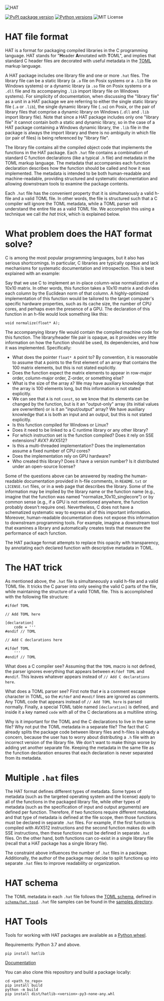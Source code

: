 ![HAT](https://upload.wikimedia.org/wikipedia/commons/8/80/Crystal_Project_wizard.png)

<a href="https://pypi.org/hatlib"><img src="https://badge.fury.io/py/hatlib.svg" alt="PyPI package version"/></a> <a href="https://pypi.org/hatlib"><img src="https://img.shields.io/pypi/pyversions/hatlib" alt="Python versions"/></a> ![MIT License](https://img.shields.io/pypi/l/hatlib)

# HAT file format

HAT is a format for packaging compiled libraries in the C programming language. HAT stands for "**H**eader **A**nnotated with **T**OML", and implies that standard C header files are decorated with useful metadata in the [TOML](https://toml.io/) markup language.

A HAT package includes one library file and one or more `.hat` files. The library file can be a static library (a `.a` file on Posix systems or a `.lib` file on Windows systems) or a dynamic library (a `.so` file on Posix systems or a `.dll` file and its accompanying `.lib` import library file on Windows systems). For simplicity of documentation, when discussing the "library file" as a unit in a HAT package we are referring to either the single static library file (`.a` or `.lib`), the single dynamic library file (`.so`) on Posix, or the pair of library files that comprise a dynamic library on Windows (`.dll` and `.lib` import library file). Note that since a HAT package includes only one "library file" it cannot contain both a static and dynamic library, so in the case of a HAT package containing a Windows dynamic library, the `.lib` file in the package is always the import library and there is no ambiguity in which file (or pair of files) is being referenced by "library file".

The library file contains all the compiled object code that implements the functions in the HAT package. Each `.hat` file contains a combination of standard C function declarations (like a typical `.h` file) and metadata in the TOML markup language. The metadata that accompanies each function declaration describes how the function should be called and how it was implemented. The metadata is intended to be both human-readable and machine-readable, providing structured and systematic documentation and allowing downstream tools to examine the package contents. 

Each `.hat` file has the convenient property that it is simultaneously a valid h-file and a valid TOML file. In other words, the file is structured such that a C compiler will ignore the TOML metadata, while a TOML parser will understand the entire file as a valid TOML file. We accomplish this using a technique we call *the hat trick*, which is explained below. 

# What problem does the HAT format solve? 

C is among the most popular programming languages, but it also has serious shortcomings. In particular, C libraries are typically opaque and lack mechanisms for systematic documentation and introspection. This is best explained with an example: 

Say that we use C to implement an in-place column-wise normalization of a 10x10 matrix. In other words, this function takes a 10x10 matrix `A` and divides each column by the Euclidean norm of that column. A highly-optimized implementation of this function would be tailored to the target computer's specific hardware properties, such as its cache size, the number of CPU cores, and perhaps even the presence of a GPU. The declaration of this function in an h-file would look something like this:
```
void normalize(float* A);
```
The accompanying library file would contain the compiled machine code for this function. The library/header file pair is opaque, as it provides very little information on how the function should be used, its dependencies, and how it was implemented. Specifically:

* What does the pointer `float* A` point to? By convention, it is reasonable to assume that `A` points to the first element of an array that contains the 100 matrix elements, but this is not stated explicitly.
* Does the function expect the matrix elements to appear in row-major order, column-major order, Z-order, or something else?
* What is the size of the array `A`? We may have auxiliary knowledge that the array is 100 elements long, but this information is not stated explicitly. 
* We can see that `A` is not `const`, so we know that its elements can be changed by the function, but is it an "output-only" array (its initial values are overwritten) or is it an "input/output" array? We have auxiliary knowledge that `A` is both an input and an output, but this is not stated explicitly. 
* Is this function compiled for Windows or Linux? 
* Does it need to be linked to a C runtime library or any other library?
* For which instruction set is the function compiled? Does it rely on SSE extensions? AVX? AVX512?
* Is this a multi-threaded implementation? Does the implementation assume a fixed number of CPU cores? 
* Does the implementation rely on GPU hardware?   
* Who created this library? Does it have a version number? Is it distributed under an open-source license?

Some of the questions above can be answered by reading the human-readable documentation provided in h-file comments, in `README.txt` or `LICENSE.txt` files, or in a web page that describes the library. Some of the information may be implied by the library name or the function name (e.g., imagine that the function was named "normalize_10x10_singlecore") or by common sense (e.g., if a GPU is not mentioned anywhere, the function probably doesn't require one). Nevertheless, C does not have a schematized systematic way to express all of this important information. Moreover, human-readable documentation does not expose this information to downstream programming tools. For example, imagine a downstream tool that examines a library and automatically creates tests that measure the performance of each function. 

The HAT package format attempts to replace this opacity with transparency, by annotating each declared function with descriptive metadata in TOML.

# The HAT trick

As mentioned above, the `.hat` file is simultaneously a valid h-file and a valid TOML file. It tricks the C parser into only seeing the valid C parts of the file, while maintaining the structure of a valid TOML file. This is accomplished with the following file structure:
```
#ifdef TOML

// Add TOML here

[declaration]
    code = '''
#endif // TOML

// Add C declarations here

#ifdef TOML
    '''
#endif // TOML
```

What does a C compiler see? Assuming that the `TOML` macro is not defined, the parser ignores everything that appears between `#ifdef TOML` and `#endif`. This leaves whatever appears instead of `// Add C declarations here`. 

What does a TOML parser see? First note that `#` is a comment escape character in TOML, so the `#ifdef` and `#endif` lines are ignored as comments. Any TOML code that appears instead of `// Add TOML here` is parsed normally. Finally, a special TOML table named `[declaration]` is defined, and inside it a key named `code` with all of the C declarations as a multiline string.

Why is it important for the TOML and the C declarations to live in the same file? Why not put the TOML metadata in a separate file? The fact that C already splits the package code between library files and h-files is already a concern, because the user has to worry about distributing a `.h` file with an incorrect version of the library file. We don't want to make things worse by adding yet another separate file. Keeping the metadata in the same file as the function declaration ensures that each declaration is never separated from its metadata. 

# Multiple `.hat` files

The HAT format defines different types of metadata. Some types of metadata (such as the targeted operating system and the license) apply to all of the functions in the packaged library file, while other types of metadata (such as the specification of input and output arguments) are defined per function. Therefore, if two functions require different metadata, and that type of metadata is defined at the file scope, then those functions must be declared in separate `.hat` files. For example, if the first function is compiled with AVX512 instructions and the second function makes do with SSE instructions, then these functions must be defined in separate `.hat` files. On the other hand, both functions can co-exist in a single library file (recall that a HAT package has a single library file).

The constraint above influences the number of `.hat` files in a package. Additionally, the author of the package may decide to split functions up into separate `.hat` files to improve readability or organization.

# HAT schema

The TOML metadata in each `.hat` file follows the [TOML schema](https://github.com/brunoborges/toml-schema), defined in [`schema/hat.tosd`](https://github.com/microsoft/hat/blob/main/schema/hat.tosd). `.hat` file samples can be found in the [samples directory](https://github.com/microsoft/hat/tree/main/samples).

# HAT Tools

Tools for working with HAT packages are available as a [Python wheel](https://pypi.org/project/hatlib).

Requirements: Python 3.7 and above.

```shell
pip install hatlib
```

[Documentation](https://github.com/microsoft/hat/tree/main/tools#readme)

You can also clone this repository and build a package locally:

```shell
cd <path_to_repo>
pip install build
python -m build
pip install dist/hatlib-<version>-py3-none-any.whl
```
